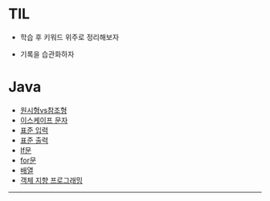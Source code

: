 # TIL

- 학습 후 키워드 위주로 정리해보자  

- 기록을 습관화하자  

# Java
  - [ 원시형vs참조형](https://github.com/gkstjr/TIL-/blob/bcd1b5da4e8d7d8eba845be45bec2ae9e2228957/src/javaStudy/%EC%9B%90%EC%8B%9C%ED%98%95vs%EC%B0%B8%EC%A1%B0%ED%98%95.md)
  - [이스케이프 문자](https://github.com/gkstjr/TIL-/blob/4bbd08cd947dec2ef549f5405929e4f1e2b445bb/src/%EC%9D%B4%EC%8A%A4%EC%BC%80%EC%9D%B4%ED%94%84%EB%AC%B8%EC%9E%90.md)
  - [표준 입력](https://github.com/gkstjr/TIL-/blob/022b561d064e7fab110753493b96b7e0ee19bae5/src/%ED%91%9C%EC%A4%80%EC%9E%85%EB%A0%A5.md)
  - [표준 출력](https://github.com/gkstjr/TIL-/blob/394cd675026be0eab7749cbedf129112acedfdc9/src/%ED%91%9C%EC%A4%80%EC%B6%9C%EB%A0%A5.md)
  - [If문](https://github.com/gkstjr/TIL-/blob/921ddac1966cf5e77f2aea0cb388106267eac7c1/src/if%EB%AC%B8.md)
  - [for문](https://github.com/gkstjr/TIL-/blob/1b654ca9e225e533c5d2203bb34709aef880d2ea/src/for%EB%AC%B8.md)
  - [배열](https://github.com/gkstjr/TIL-/blob/2d080254dca8e244304dafde5e303810cdf9c562/src/javaStudy/array.md)
  - [객체 지향 프로그래밍](https://github.com/gkstjr/TIL-/blob/7c66505543a3f80cb98988080f527d9a00b53139/src/javaStudy/object.md)
-------------------------











